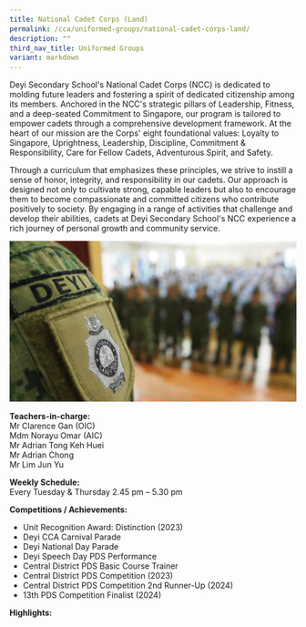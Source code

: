 ```yaml
---
title: National Cadet Corps (Land)
permalink: /cca/uniformed-groups/national-cadet-corps-land/
description: ""
third_nav_title: Uniformed Groups
variant: markdown
---
```

Deyi Secondary School's National Cadet Corps (NCC) is dedicated to molding future leaders and fostering a spirit of dedicated citizenship among its members. Anchored in the NCC's strategic pillars of Leadership, Fitness, and a deep-seated Commitment to Singapore, our program is tailored to empower cadets through a comprehensive development framework. At the heart of our mission are the Corps' eight foundational values: Loyalty to Singapore, Uprightness, Leadership, Discipline, Commitment &amp; Responsibility, Care for Fellow Cadets, Adventurous Spirit, and Safety.

Through a curriculum that emphasizes these principles, we strive to instill a sense of honor, integrity, and responsibility in our cadets. Our approach is designed not only to cultivate strong, capable leaders but also to encourage them to become compassionate and committed citizens who contribute positively to society. By engaging in a range of activities that challenge and develop their abilities, cadets at Deyi Secondary School's NCC experience a rich journey of personal growth and community service.

![](/images/CCA/Uniform%20Groups/NCC/2024_NCC_pic_1.png)

**Teachers-in-charge:** <br>
Mr Clarence Gan (OIC) <br>
Mdm Norayu Omar (AIC) <br>
Mr Adrian Tong Keh Huei <br>
Mr Adrian Chong <br>
Mr Lim Jun Yu  
  
**Weekly Schedule:** <br>
Every Tuesday &amp; Thursday 2.45 pm – 5.30 pm

**Competitions / Achievements:** 

-	Unit Recognition Award: Distinction (2023)
-	Deyi CCA Carnival Parade 
-	Deyi National Day Parade
-	Deyi Speech Day PDS Performance
-	Central District PDS Basic Course Trainer
-	Central District PDS Competition (2023)
-	Central District PDS Competition 2nd Runner-Up (2024)
-	13th PDS Competition Finalist (2024)

**Highlights:**

